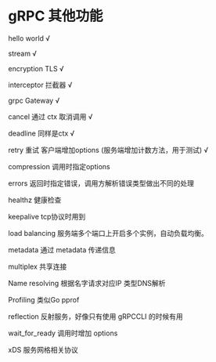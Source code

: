 # gRPC 其他功能

hello world  √

stream  √

encryption TLS √

interceptor 拦截器 √

grpc Gateway √

cancel 通过 ctx 取消调用  √

deadline 同样是ctx  √

retry 重试 客户端增加options (服务端增加计数方法，用于测试) √





compression 调用时指定options



errors 返回时指定错误，调用方解析错误类型做出不同的处理

healthz 健康检查



keepalive tcp协议时用到

load balancing 服务端多个端口上开启多个实例，自动负载均衡。

metadata 通过 metadata 传递信息

multiplex 共享连接

Name resolving 根据名字请求对应IP 类型DNS解析

Profiling 类似Go pprof

reflection 反射服务，好像只有使用 gRPCCLI 的时候有用



wait_for_ready 调用时增加 options

xDS 服务网格相关协议

